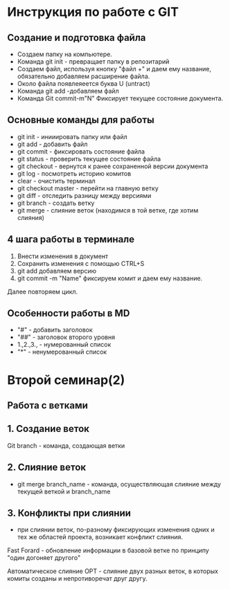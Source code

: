 # Инструкция по работе с GIT

 ## Создание и подготовка файла
 * Создаем папку на компьютере.
 * Команда git init - превращает папку в репозитарий
 * Создаем файл, используя кнопку "файл +" и даем ему название, обязательно добавляем расширение файла.
 * Около файла появлеяеется буква U (untract)
 * Команда git add -добавляем файл
 * Команда Git commit-m"N" Фиксирует текущее состояние документа. 

## Основные команды для работы

* git init - инииировать папку или файл
* git add - добавить файл
* git commit - фиксировать состояние файла
* git status - проверить текущее состояние файла
* git checkout - вернутся к ранее сохраненной версии документа
* git log - посмотреть историю комитов
* clear - очистить терминал
* git checkout master - перейти на главную ветку
* git diff - отследить разницу между версиями
* git branch - создать ветку
* git merge - слияние веток (находимся в той ветке, где хотим слияния)


## 4 шага работы в терминале

1. Внести изменения в документ
2. Сохранить изменения с помощью CTRL+S
3. git add добавляем версию
4. git commit -m "Name"  фиксируем комит и даем ему название.

Далее повторяем цикл.

## Особенности работы в MD

* "#" - добавить заголовок
* "##" - заголовок второго уровня
* 1.,2.,3., - нумерованный список
*  "*" - ненумерованный список





#  Второй семинар(2)
## Работа с ветками

## 1. Создание веток
  Git branch - команда, создающая ветки

## 2. Слияние веток

* git merge branch_name - команда, осуществляющая слияние между текущей веткой и branch_name

## 3. Конфликты при слиянии
* при слиянии веток, по-разному фиксирующих изменения одних и тех же областей проекта, возникает конфликт слияния.


Fast Forard -  обновление информации в базовой ветке по принципу "один догоняет другого" 

Автоматическое слияние ОРТ  - слияние двух разных веток, в которых комиты созданы и непротиворечат друг другу. 